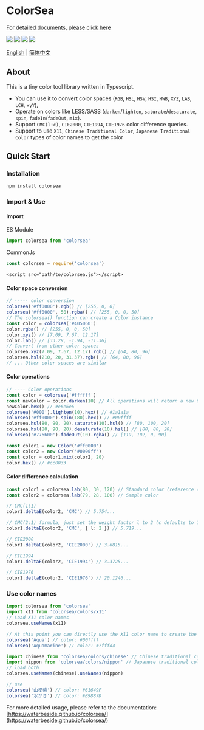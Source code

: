 # ColorSea

[For detailed documents, please click here](https://waterbeside.github.io/colorsea/)

![](https://img.shields.io/bundlephobia/minzip/colorsea)
![](https://img.shields.io/github/languages/top/waterbeside/colorsea)
![](https://img.shields.io/npm/l/colorsea)
![](https://img.shields.io/github/last-commit/waterbeside/colorsea)

[English](./README.md) | [简体中文](./README.zh-CN.md)

## About

This is a tiny color tool library written in Typescript.

- You can use it to convert color spaces (`RGB`, `HSL`, `HSV`, `HSI`, `HWB`, `XYZ`, `LAB`, `LCH`, `xyY`),
- Operate on colors like LESS/SASS (`darken`/`lighten`, `saturate`/`desaturate`, `spin`, `fadeIn`/`fadeOut`, `mix`).
- Support `CMC(l:c)`, `CIE2000`, `CIE1994`, `CIE1976` color difference queries.
- Support to use `X11`, `Chinese Traditional Color`, `Japanese Traditional Color` types of color names to get the color

## Quick Start

### Installation

```bash
npm install colorsea 
```

### Import & Use

#### Import

ES Module

```typescript
import colorsea from 'colorsea'
```

CommonJs

```javascript
const colorsea = require('colorsea')
```

```html:no-line-numbers
<script src="path/to/colorsea.js"></script>
```

#### Color space conversion

```typescript
// ----- color conversion
colorsea('#ff0000').rgb() // [255, 0, 0]
colorsea('#ff0000', 50).rgba() // [255, 0, 0, 50]
// The colorsea() function can create a Color instance
const color = colorsea('#405060')
color.rgba() // [255, 0, 0, 50]
color.xyz() // [7.09, 7.67, 12.17]
color.lab() // [33.29, -1.94, -11.36] 
// Convert from other color spaces
colorsea.xyz(7.09, 7.67, 12.17).rgb() // [64, 80, 96]
colorsea.hsl(210, 20, 31.37).rgb() // [64, 80, 96]
// ... Other color spaces are similar
```

#### Color operations

```typescript
// ---- Color operations
const color = colorsea('#ffffff')
const newColor = color.darken(10) // All operations will return a new Color instance object
newColor.hex() // #e6e6e6
colorsea('#000').lighten(10).hex() // #1a1a1a
colorsea('#ff0000').spin(180).hex() // #00ffff
colorsea.hsl(80, 90, 20).saturate(10).hsl() // [80, 100, 20]
colorsea.hsl(80, 90, 20).desaturate(10).hsl() // [80, 80, 20]
colorsea('#776600').fadeOut(10).rgba() // [119, 102, 0, 90]

const color1 = new Color('#ff0000')
const color2 = new Color('#0000ff')
const color = color1.mix(color2, 20)
color.hex() // #cc0033
```

#### Color difference calculation

```typescript
const color1 = colorsea.lab(80, 30, 120) // Standard color (reference color)
const color2 = colorsea.lab(79, 28, 100) // Sample color

// CMC(1:1)
color1.deltaE(color2, 'CMC') // 5.754...

// CMC(2:1) formula, just set the weight factor l to 2 (c defaults to 1)
color1.deltaE(color2, 'CMC', { l: 2 }) // 5.719...

// CIE2000
color1.deltaE(color2, 'CIE2000') // 3.6815...

// CIE1994
color1.deltaE(color2, 'CIE1994') // 3.3725...

// CIE1976
color1.deltaE(color2, 'CIE1976') // 20.1246...

```

### Use color names

```typescript
import colorsea from 'colorsea'
import x11 from 'colorsea/colors/x11'
// Load X11 color names
colorsea.useNames(x11)

// At this point you can directly use the X11 color name to create the color instance
colorsea('Aqua') // color: #00ffff
colorsea('Aquamarine') // color: #7fffd4
```

```typescript
import chinese from 'colorsea/colors/chinese' // Chinese traditional color
import nippon from 'colorsea/colors/nippon' // Japanese traditional color
// load both
colorsea.useNames(chinese).useNames(nippon)

// use
colorsea('山梗紫') // color: #61649F
colorsea('水がき') // color: #B9887D
```

For more detailed usage, please refer to the documentation: [https://waterbeside.github.io/colorsea/](https://waterbeside.github.io/colorsea/)
